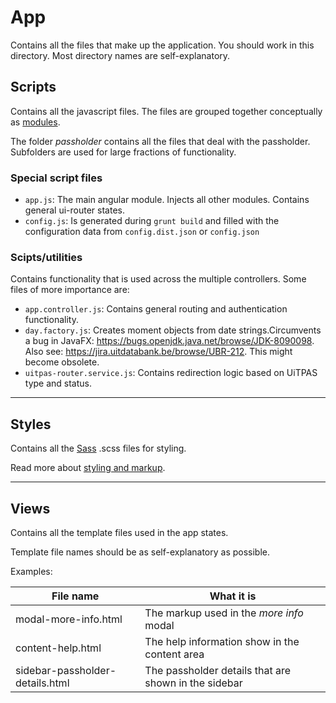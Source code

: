 # App
 Contains all the files that make up the application. You should work in this directory.
 Most directory names are self-explanatory.

## Scripts
 Contains all the javascript files. The files are grouped together conceptually as [modules](angular_module_structure.md).
 
 The folder _passholder_ contains all the files that deal with the passholder. Subfolders are used for large fractions of functionality.

### Special script files
* `app.js`: The main angular module. Injects all other modules. Contains general ui-router states.
* `config.js`: Is generated during `grunt build` and filled with the configuration data from `config.dist.json` or `config.json`

### Scipts/utilities
 Contains functionality that is used across the multiple controllers. Some files of more importance are:

* `app.controller.js`: Contains general routing and authentication functionality.
* `day.factory.js`: Creates moment objects from date strings.Circumvents a bug in JavaFX: https://bugs.openjdk.java.net/browse/JDK-8090098. Also see: https://jira.uitdatabank.be/browse/UBR-212. This might become obsolete.
* `uitpas-router.service.js`: Contains redirection logic based on UiTPAS type and status.

---
## Styles
 Contains all the [Sass](http://sass-lang.com) .scss files for styling.
 
 Read more about [styling and markup](../development/styling_and_markup.md).

---
## Views
 Contains all the template files used in the app states.
 
 Template file names should be as self-explanatory as possible.

Examples:

| File name | What it is |
| -- | -- |
| modal-more-info.html | The markup used in the _more info_ modal |
| content-help.html | The help information show in the content area |
| sidebar-passholder-details.html | The passholder details that are shown in the sidebar |


